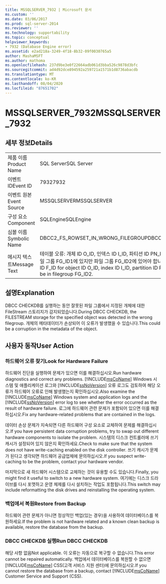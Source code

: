 ```yaml
---
title: MSSQLSERVER_7932 | Microsoft 문서
ms.custom: ''
ms.date: 03/06/2017
ms.prod: sql-server-2014
ms.reviewer: ''
ms.technology: supportability
ms.topic: conceptual
helpviewer_keywords:
- 7932 (Database Engine error)
ms.assetid: e2ad218a-3249-4f18-8b32-09f0030765a5
author: MashaMSFT
ms.author: mathoma
ms.openlocfilehash: 237d9be3e0f22664adb061d3bba526c9878d3bfc
ms.sourcegitcommit: ad4d92dce894592a259721a1571b1d8736abacdb
ms.translationtype: MT
ms.contentlocale: ko-KR
ms.lasthandoff: 08/04/2020
ms.locfileid: "87651702"
---
```

# <a name="mssqlserver_7932"></a><span data-ttu-id="f6d80-102">MSSQLSERVER_7932</span><span class="sxs-lookup"><span data-stu-id="f6d80-102">MSSQLSERVER_7932</span></span>
    
## <a name="details"></a><span data-ttu-id="f6d80-103">세부 정보</span><span class="sxs-lookup"><span data-stu-id="f6d80-103">Details</span></span>  
  
|||  
|-|-|  
|<span data-ttu-id="f6d80-104">제품 이름</span><span class="sxs-lookup"><span data-stu-id="f6d80-104">Product Name</span></span>|<span data-ttu-id="f6d80-105">SQL Server</span><span class="sxs-lookup"><span data-stu-id="f6d80-105">SQL Server</span></span>|  
|<span data-ttu-id="f6d80-106">이벤트 ID</span><span class="sxs-lookup"><span data-stu-id="f6d80-106">Event ID</span></span>|<span data-ttu-id="f6d80-107">7932</span><span class="sxs-lookup"><span data-stu-id="f6d80-107">7932</span></span>|  
|<span data-ttu-id="f6d80-108">이벤트 원본</span><span class="sxs-lookup"><span data-stu-id="f6d80-108">Event Source</span></span>|<span data-ttu-id="f6d80-109">MSSQLSERVER</span><span class="sxs-lookup"><span data-stu-id="f6d80-109">MSSQLSERVER</span></span>|  
|<span data-ttu-id="f6d80-110">구성 요소</span><span class="sxs-lookup"><span data-stu-id="f6d80-110">Component</span></span>|<span data-ttu-id="f6d80-111">SQLEngine</span><span class="sxs-lookup"><span data-stu-id="f6d80-111">SQLEngine</span></span>|  
|<span data-ttu-id="f6d80-112">심볼 이름</span><span class="sxs-lookup"><span data-stu-id="f6d80-112">Symbolic Name</span></span>|<span data-ttu-id="f6d80-113">DBCC2_FS_ROWSET_IN_WRONG_FILEGROUP</span><span class="sxs-lookup"><span data-stu-id="f6d80-113">DBCC2_FS_ROWSET_IN_WRONG_FILEGROUP</span></span>|  
|<span data-ttu-id="f6d80-114">메시지 텍스트</span><span class="sxs-lookup"><span data-stu-id="f6d80-114">Message Text</span></span>|<span data-ttu-id="f6d80-115">테이블 오류: 개체 ID O_ID, 인덱스 ID I_ID, 파티션 ID PN_ID의 FileStream 디렉터리 ID F_ID이(가) 파일 그룹 FG_ID1에 있지만 파일 그룹 FG_ID2에 있어야 합니다.</span><span class="sxs-lookup"><span data-stu-id="f6d80-115">Table error: The FileStream directory ID F_ID for object ID O_ID, index ID I_ID, partition ID PN_ID is in filegroup FG_ID1, but should be in filegroup FG_ID2.</span></span>|  
  
## <a name="explanation"></a><span data-ttu-id="f6d80-116">설명</span><span class="sxs-lookup"><span data-stu-id="f6d80-116">Explanation</span></span>  
 <span data-ttu-id="f6d80-117">DBCC CHECKDB를 실행하는 동안 잘못된 파일 그룹에서 지정된 개체에 대한 FileStream 스토리지가 감지되었습니다.</span><span class="sxs-lookup"><span data-stu-id="f6d80-117">During DBCC CHECKDB, the FILESTREAM storage for the specified object was detected in the wrong filegroup.</span></span> <span data-ttu-id="f6d80-118">개체의 메타데이터가 손상되어 이 오류가 발생했을 수 있습니다.</span><span class="sxs-lookup"><span data-stu-id="f6d80-118">This could be a corruption in the metadata of the object.</span></span>  
  
## <a name="user-action"></a><span data-ttu-id="f6d80-119">사용자 동작</span><span class="sxs-lookup"><span data-stu-id="f6d80-119">User Action</span></span>  
  
### <a name="look-for-hardware-failure"></a><span data-ttu-id="f6d80-120">하드웨어 오류 찾기</span><span class="sxs-lookup"><span data-stu-id="f6d80-120">Look for Hardware Failure</span></span>  
 <span data-ttu-id="f6d80-121">하드웨어 진단을 실행하여 문제가 있으면 이를 해결하십시오.</span><span class="sxs-lookup"><span data-stu-id="f6d80-121">Run hardware diagnostics and correct any problems.</span></span> <span data-ttu-id="f6d80-122">[!INCLUDE[msCoName](../../includes/msconame-md.md)] Windows 시스템 및 애플리케이션 로그와 [!INCLUDE[ssNoVersion](../../includes/ssnoversion-md.md)] 오류 로그도 검토하여 해당 오류가 하드웨어 오류로 인해 발생했는지 확인하십시오.</span><span class="sxs-lookup"><span data-stu-id="f6d80-122">Also examine the [!INCLUDE[msCoName](../../includes/msconame-md.md)] Windows system and application logs and the [!INCLUDE[ssNoVersion](../../includes/ssnoversion-md.md)] error log to see whether the error occurred as the result of hardware failure.</span></span> <span data-ttu-id="f6d80-123">로그에 하드웨어 관련 문제가 포함되어 있으면 이를 해결하십시오.</span><span class="sxs-lookup"><span data-stu-id="f6d80-123">Fix any hardware-related problems that are contained in the logs.</span></span>  
  
 <span data-ttu-id="f6d80-124">데이터 손상 문제가 지속되면 다른 하드웨어 구성 요소로 교체하여 문제를 해결하십시오.</span><span class="sxs-lookup"><span data-stu-id="f6d80-124">If you have persistent data corruption problems, try to swap out different hardware components to isolate the problem.</span></span> <span data-ttu-id="f6d80-125">시스템의 디스크 컨트롤러에 쓰기 캐시가 설정되어 있지 않은지 확인하세요.</span><span class="sxs-lookup"><span data-stu-id="f6d80-125">Check to make sure that the system does not have write-caching enabled on the disk controller.</span></span> <span data-ttu-id="f6d80-126">쓰기 캐시가 문제가 된다고 생각되면 하드웨어 공급업체에 문의하십시오.</span><span class="sxs-lookup"><span data-stu-id="f6d80-126">If you suspect write-caching to be the problem, contact your hardware vendor.</span></span>  
  
 <span data-ttu-id="f6d80-127">마지막으로 새 하드웨어 시스템으로 교체하는 것이 유용할 수도 있습니다.</span><span class="sxs-lookup"><span data-stu-id="f6d80-127">Finally, you might find it useful to switch to a new hardware system.</span></span> <span data-ttu-id="f6d80-128">여기에는 디스크 드라이브를 다시 포맷하고 운영 체제를 다시 설치하는 작업도 포함됩니다.</span><span class="sxs-lookup"><span data-stu-id="f6d80-128">This switch may include reformatting the disk drives and reinstalling the operating system.</span></span>  
  
### <a name="restore-from-backup"></a><span data-ttu-id="f6d80-129">백업에서 복원</span><span class="sxs-lookup"><span data-stu-id="f6d80-129">Restore from Backup</span></span>  
 <span data-ttu-id="f6d80-130">하드웨어 관련 문제가 아니면 정상적인 백업(있는 경우)을 사용하여 데이터베이스를 복원하세요.</span><span class="sxs-lookup"><span data-stu-id="f6d80-130">If the problem is not hardware related and a known clean backup is available, restore the database from the backup.</span></span>  
  
### <a name="run-dbcc-checkdb"></a><span data-ttu-id="f6d80-131">DBCC CHECKDB 실행</span><span class="sxs-lookup"><span data-stu-id="f6d80-131">Run DBCC CHECKDB</span></span>  
 <span data-ttu-id="f6d80-132">해당 사항 없음</span><span class="sxs-lookup"><span data-stu-id="f6d80-132">Not applicable.</span></span> <span data-ttu-id="f6d80-133">이 오류는 자동으로 복구할 수 없습니다.</span><span class="sxs-lookup"><span data-stu-id="f6d80-133">This error cannot be repaired automatically.</span></span> <span data-ttu-id="f6d80-134">백업에서 데이터베이스를 복원할 수 없으면 [!INCLUDE[msCoName](../../includes/msconame-md.md)] CSS(고객 서비스 지원 센터)에 문의하십시오.</span><span class="sxs-lookup"><span data-stu-id="f6d80-134">If you cannot restore the database from a backup, contact [!INCLUDE[msCoName](../../includes/msconame-md.md)] Customer Service and Support (CSS).</span></span>  
  
  
